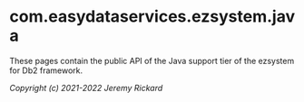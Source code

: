 # com.easydataservices.ezsystem.java
These pages contain the public API of the Java support tier of the ezsystem for Db2 framework.

_Copyright (c) 2021-2022 Jeremy Rickard_
